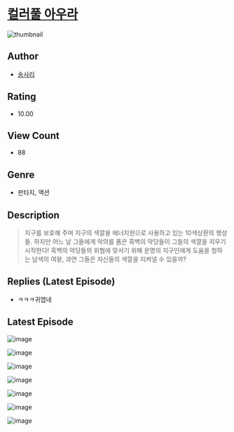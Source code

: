 # [컬러풀 아우라](https://comic.naver.com/challenge/list?titleId=811319)
![thumbnail](https://image-comic.pstatic.net/user_contents_data/challenge_comic/2023/05/25/upload_4123106177635673650_480x623.jpeg)

## Author
- [송사리](https://comic.naver.com/artistTitle?id=367285)

## Rating
- 10.00

## View Count
- 88

## Genre
- 판타지, 액션

## Description
> 지구를 보호해 주며 지구의 색깔을 에너지원으로 사용하고 있는 10색상환의 행성들. 하지만 어느 날 그들에게 악의를 품은 흑백의 악당들이 그들의 색깔을 지우기 시작한다! 흑백의 악당들의 위협에 맞서기 위해 운명의 지구인에게 도움을 청하는 남색의 여왕, 과연 그들은 자신들의 색깔을 지켜낼 수 있을까?

## Replies (Latest Episode)
- ㅋㅋㅋ귀엽네

## Latest Episode
![image](https://image-comic.pstatic.net/user_contents_data/challenge_comic/2023/05/26/367285/upload_7364900956736468788.jpeg)

![image](https://image-comic.pstatic.net/user_contents_data/challenge_comic/2023/05/26/367285/upload_7221913635631741236.jpeg)

![image](https://image-comic.pstatic.net/user_contents_data/challenge_comic/2023/05/26/367285/upload_7220449099126223205.jpeg)

![image](https://image-comic.pstatic.net/user_contents_data/challenge_comic/2023/05/26/367285/upload_7219943522053468727.jpeg)

![image](https://image-comic.pstatic.net/user_contents_data/challenge_comic/2023/05/26/367285/upload_3473738978289726257.jpeg)

![image](https://image-comic.pstatic.net/user_contents_data/challenge_comic/2023/05/26/367285/upload_7148674281306142310.jpeg)

![image](https://image-comic.pstatic.net/user_contents_data/challenge_comic/2023/05/26/367285/upload_7090416460193031474.jpeg)

